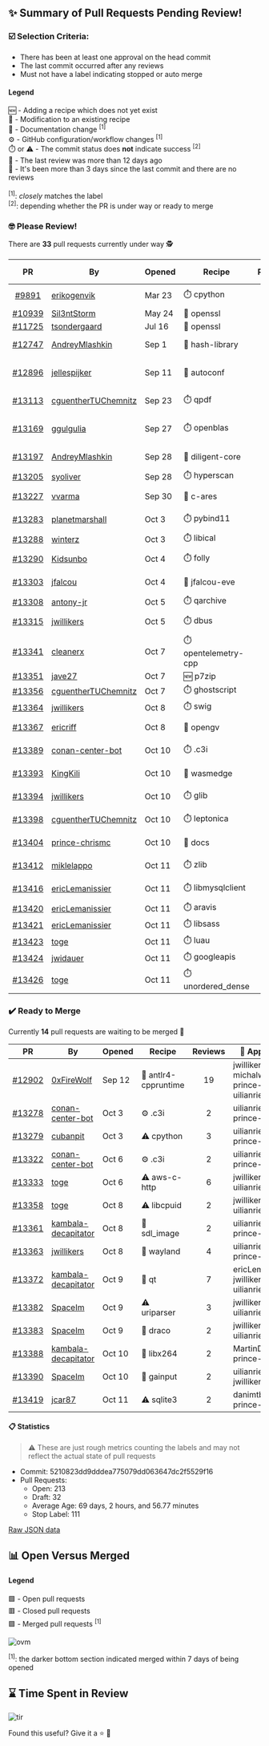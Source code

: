 ## :sparkles: Summary of Pull Requests Pending Review!

### :ballot_box_with_check: Selection Criteria:

- There has been at least one approval on the head commit
- The last commit occurred after any reviews
- Must not have a label indicating stopped or auto merge

#### Legend

:new: - Adding a recipe which does not yet exist<br>
:memo: - Modification to an existing recipe<br>
:green_book: - Documentation change <sup>[1]</sup><br>
:gear: - GitHub configuration/workflow changes <sup>[1]</sup><br>
:stopwatch: or :warning: - The commit status does **not** indicate success <sup>[2]</sup><br>
:bell: - The last review was more than 12 days ago<br>
:eyes: - It's been more than 3 days since the last commit and there are no reviews<br>
<br>
<sup>[1]</sup>: _closely_ matches the label<br>
<sup>[2]</sup>: depending whether the PR is under way or ready to merge

### :nerd_face: Please Review! 

There are **33** pull requests currently under way :detective:

PR | By | Opened | Recipe | Reviews | Last | :stop_sign: Blockers | :star2: Approvers
:---: | --- | --- | --- | :---: | --- | --- | ---
[#9891](https://github.com/conan-io/conan-center-index/pull/9891)|[erikogenvik](https://github.com/erikogenvik)|Mar 23|:stopwatch: cpython|7|Oct 11||jwillikers
[#10939](https://github.com/conan-io/conan-center-index/pull/10939)|[Sil3ntStorm](https://github.com/Sil3ntStorm)|May 24|:memo: openssl|0|:eyes:||
[#11725](https://github.com/conan-io/conan-center-index/pull/11725)|[tsondergaard](https://github.com/tsondergaard)|Jul 16|:memo: openssl|0|:eyes:||
[#12747](https://github.com/conan-io/conan-center-index/pull/12747)|[AndreyMlashkin](https://github.com/AndreyMlashkin)|Sep 1|:memo: hash-library|10|Oct 11|uilianries|prince-chrismc
[#12896](https://github.com/conan-io/conan-center-index/pull/12896)|[jellespijker](https://github.com/jellespijker)|Sep 11|:memo: autoconf|11|Sep 25 :bell:|uilianries|
[#13113](https://github.com/conan-io/conan-center-index/pull/13113)|[cguentherTUChemnitz](https://github.com/cguentherTUChemnitz)|Sep 23|:stopwatch: qpdf|35|Oct 11||jwillikers
[#13169](https://github.com/conan-io/conan-center-index/pull/13169)|[ggulgulia](https://github.com/ggulgulia)|Sep 27|:stopwatch: openblas|2|Sep 27 :bell:||
[#13197](https://github.com/conan-io/conan-center-index/pull/13197)|[AndreyMlashkin](https://github.com/AndreyMlashkin)|Sep 28|:memo: diligent-core|8|Oct 10||prince-chrismc
[#13205](https://github.com/conan-io/conan-center-index/pull/13205)|[syoliver](https://github.com/syoliver)|Sep 28|:stopwatch: hyperscan|0|:eyes:||
[#13227](https://github.com/conan-io/conan-center-index/pull/13227)|[vvarma](https://github.com/vvarma)|Sep 30|:memo: c-ares|3|Sep 30|uilianries|jwillikers
[#13283](https://github.com/conan-io/conan-center-index/pull/13283)|[planetmarshall](https://github.com/planetmarshall)|Oct 3|:stopwatch: pybind11|7|Oct 11||jwillikers
[#13288](https://github.com/conan-io/conan-center-index/pull/13288)|[winterz](https://github.com/winterz)|Oct 3|:stopwatch: libical|0|:eyes:||
[#13290](https://github.com/conan-io/conan-center-index/pull/13290)|[Kidsunbo](https://github.com/Kidsunbo)|Oct 4|:stopwatch: folly|2|Oct 11||
[#13303](https://github.com/conan-io/conan-center-index/pull/13303)|[jfalcou](https://github.com/jfalcou)|Oct 4|:memo: jfalcou-eve|7|Oct 11||uilianries
[#13308](https://github.com/conan-io/conan-center-index/pull/13308)|[antony-jr](https://github.com/antony-jr)|Oct 5|:stopwatch: qarchive|0|:eyes:||
[#13315](https://github.com/conan-io/conan-center-index/pull/13315)|[jwillikers](https://github.com/jwillikers)|Oct 5|:stopwatch: dbus|10|Oct 11||
[#13341](https://github.com/conan-io/conan-center-index/pull/13341)|[cleanerx](https://github.com/cleanerx)|Oct 7|:stopwatch: opentelemetry-cpp|0|||
[#13351](https://github.com/conan-io/conan-center-index/pull/13351)|[jave27](https://github.com/jave27)|Oct 7|:new: p7zip|0|:eyes:||
[#13356](https://github.com/conan-io/conan-center-index/pull/13356)|[cguentherTUChemnitz](https://github.com/cguentherTUChemnitz)|Oct 7|:stopwatch: ghostscript|0|||
[#13364](https://github.com/conan-io/conan-center-index/pull/13364)|[jwillikers](https://github.com/jwillikers)|Oct 8|:stopwatch: swig|0|||
[#13367](https://github.com/conan-io/conan-center-index/pull/13367)|[ericriff](https://github.com/ericriff)|Oct 8|:memo: opengv|1|Oct 10||prince-chrismc
[#13389](https://github.com/conan-io/conan-center-index/pull/13389)|[conan-center-bot](https://github.com/conan-center-bot)|Oct 10|:stopwatch: .c3i|1|Oct 10||uilianries
[#13393](https://github.com/conan-io/conan-center-index/pull/13393)|[KingKili](https://github.com/KingKili)|Oct 10|:memo: wasmedge|1|Oct 11||toge
[#13394](https://github.com/conan-io/conan-center-index/pull/13394)|[jwillikers](https://github.com/jwillikers)|Oct 10|:stopwatch: glib|1|Oct 10||ericLemanissier
[#13398](https://github.com/conan-io/conan-center-index/pull/13398)|[cguentherTUChemnitz](https://github.com/cguentherTUChemnitz)|Oct 10|:stopwatch: leptonica|4|Oct 11||jwillikers
[#13404](https://github.com/conan-io/conan-center-index/pull/13404)|[prince-chrismc](https://github.com/prince-chrismc)|Oct 10|:green_book: docs|2|Oct 11||uilianries
[#13412](https://github.com/conan-io/conan-center-index/pull/13412)|[miklelappo](https://github.com/miklelappo)|Oct 11|:stopwatch: zlib|1|Oct 11||
[#13416](https://github.com/conan-io/conan-center-index/pull/13416)|[ericLemanissier](https://github.com/ericLemanissier)|Oct 11|:stopwatch: libmysqlclient|1|Oct 11||AndreyMlashkin
[#13420](https://github.com/conan-io/conan-center-index/pull/13420)|[ericLemanissier](https://github.com/ericLemanissier)|Oct 11|:stopwatch: aravis|0|||
[#13421](https://github.com/conan-io/conan-center-index/pull/13421)|[ericLemanissier](https://github.com/ericLemanissier)|Oct 11|:stopwatch: libsass|0|||
[#13423](https://github.com/conan-io/conan-center-index/pull/13423)|[toge](https://github.com/toge)|Oct 11|:stopwatch: luau|0|||
[#13424](https://github.com/conan-io/conan-center-index/pull/13424)|[jwidauer](https://github.com/jwidauer)|Oct 11|:stopwatch: googleapis|0|||
[#13426](https://github.com/conan-io/conan-center-index/pull/13426)|[toge](https://github.com/toge)|Oct 11|:stopwatch: unordered_dense|0|||


### :heavy_check_mark: Ready to Merge 

Currently **14** pull requests are waiting to be merged :tada:


PR | By | Opened | Recipe | Reviews | :star2: Approvers
:---: | --- | --- | --- | :---: | ---
[#12902](https://github.com/conan-io/conan-center-index/pull/12902)|[0xFireWolf](https://github.com/0xFireWolf)|Sep 12|:memo: antlr4-cppruntime|19|jwillikers, michalwidera, prince-chrismc, uilianries
[#13278](https://github.com/conan-io/conan-center-index/pull/13278)|[conan-center-bot](https://github.com/conan-center-bot)|Oct 3|:gear: .c3i|2|uilianries, prince-chrismc
[#13279](https://github.com/conan-io/conan-center-index/pull/13279)|[cubanpit](https://github.com/cubanpit)|Oct 3|:warning: cpython|3|uilianries, prince-chrismc
[#13322](https://github.com/conan-io/conan-center-index/pull/13322)|[conan-center-bot](https://github.com/conan-center-bot)|Oct 6|:gear: .c3i|2|uilianries, prince-chrismc
[#13333](https://github.com/conan-io/conan-center-index/pull/13333)|[toge](https://github.com/toge)|Oct 6|:warning: aws-c-http|6|jwillikers, uilianries
[#13358](https://github.com/conan-io/conan-center-index/pull/13358)|[toge](https://github.com/toge)|Oct 8|:warning: libcpuid|2|jwillikers, uilianries
[#13361](https://github.com/conan-io/conan-center-index/pull/13361)|[kambala-decapitator](https://github.com/kambala-decapitator)|Oct 8|:memo: sdl_image|2|uilianries, prince-chrismc
[#13363](https://github.com/conan-io/conan-center-index/pull/13363)|[jwillikers](https://github.com/jwillikers)|Oct 8|:memo: wayland|4|uilianries, prince-chrismc
[#13372](https://github.com/conan-io/conan-center-index/pull/13372)|[kambala-decapitator](https://github.com/kambala-decapitator)|Oct 9|:memo: qt|7|ericLemanissier, jwillikers, uilianries
[#13382](https://github.com/conan-io/conan-center-index/pull/13382)|[SpaceIm](https://github.com/SpaceIm)|Oct 9|:warning: uriparser|3|jwillikers, uilianries
[#13383](https://github.com/conan-io/conan-center-index/pull/13383)|[SpaceIm](https://github.com/SpaceIm)|Oct 9|:memo: draco|2|jwillikers, uilianries
[#13388](https://github.com/conan-io/conan-center-index/pull/13388)|[kambala-decapitator](https://github.com/kambala-decapitator)|Oct 10|:memo: libx264|2|MartinDelille, prince-chrismc
[#13390](https://github.com/conan-io/conan-center-index/pull/13390)|[SpaceIm](https://github.com/SpaceIm)|Oct 10|:memo: gainput|2|uilianries, jwillikers
[#13419](https://github.com/conan-io/conan-center-index/pull/13419)|[jcar87](https://github.com/jcar87)|Oct 11|:warning: sqlite3|2|danimtb, prince-chrismc


#### :clipboard: Statistics

> :warning: These are just rough metrics counting the labels and may not reflect the actual state of pull requests

- Commit: 5210823dd9dddea775079dd063647dc2f5529f16
- Pull Requests:
	- Open: 213
	- Draft: 32
	- Average Age: 69 days, 2 hours, and 56.77 minutes
	- Stop Label: 111
	

[Raw JSON data](https://raw.githubusercontent.com/prince-chrismc/conan-center-index-pending-review/raw-data/pending-review.json)

## :bar_chart: Open Versus Merged

#### Legend

:green_square: - Open pull requests<br>
:red_square: - Closed pull requests<br>
:purple_square: - Merged pull requests <sup>[1]</sup><br>

![ovm](https://github.com/prince-chrismc/conan-center-index-pending-review/blob/raw-data/open-versus-merged.gif?raw=true)

<sup>[1]</sup>: the darker bottom section indicated merged within 7 days of being opened

## :hourglass: Time Spent in Review

![tir](https://github.com/prince-chrismc/conan-center-index-pending-review/blob/raw-data/time-in-review.png?raw=true)

Found this useful? Give it a :star: :pray:
	